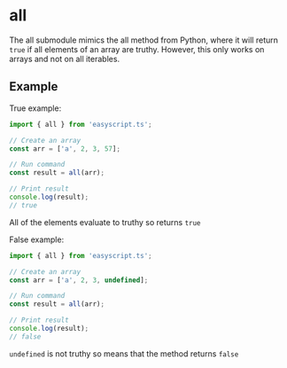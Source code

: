 # all

The all submodule mimics the all method from Python, where it will return `true` if all elements of an array are truthy. However, this only works on arrays and not on all iterables.

## Example

True example:
```ts
import { all } from 'easyscript.ts';

// Create an array
const arr = ['a', 2, 3, 57];

// Run command
const result = all(arr);

// Print result
console.log(result);
// true
```

All of the elements evaluate to truthy so returns `true`

False example:
```ts
import { all } from 'easyscript.ts';

// Create an array
const arr = ['a', 2, 3, undefined];

// Run command
const result = all(arr);

// Print result
console.log(result);
// false
```

`undefined` is not truthy so means that the method returns `false`